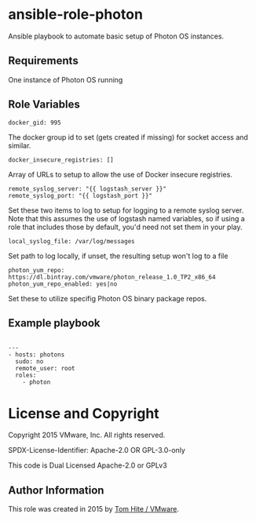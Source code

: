 # ansible-role-photon

Ansible playbook to automate basic setup of Photon OS instances.

## Requirements

One instance of Photon OS running

## Role Variables

    docker_gid: 995

The docker group id to set (gets created if missing) for socket access and similar.

    docker_insecure_registries: []

Array of URLs to setup to allow the use of Docker insecure registries.

    remote_syslog_server: "{{ logstash_server }}"
    remote_syslog_port: "{{ logstash_port }}"

Set these two items to log to setup for logging to a remote syslog server.
Note that this assumes the use of logstash named variables, so if using
a role that includes those by default, you'd need not set them in your play.

    local_syslog_file: /var/log/messages

Set path to log locally, if unset, the resulting setup won't log to a file

    photon_yum_repo: https://dl.bintray.com/vmware/photon_release_1.0_TP2_x86_64
    photon_yum_repo_enabled: yes|no

Set these to utilize specifig Photon OS binary package repos.

## Example playbook

```

---
- hosts: photons
  sudo: no
  remote_user: root
  roles:
    - photon

```

# License and Copyright

Copyright 2015 VMware, Inc.  All rights reserved.

SPDX-License-Identifier: Apache-2.0 OR GPL-3.0-only

This code is Dual Licensed Apache-2.0 or GPLv3

## Author Information

This role was created in 2015 by [Tom Hite / VMware](http://www.vmware.com/).
